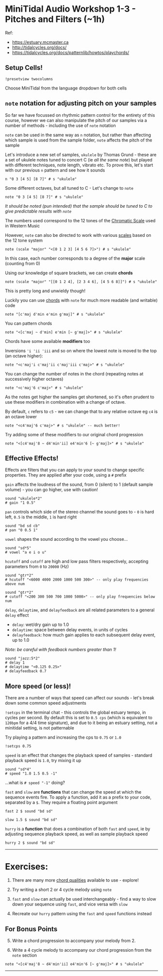 # MiniTidal Audio Workshop 1-3 - Pitches and Filters (~1h)

Ref: 
 - https://estuary.mcmaster.ca
 - http://tidalcycles.org/docs/
 - https://tidalcycles.org/docs/patternlib/howtos/playchords/

## Setup Cells!

`!presetview twocolumns`

Choose MiniTidal from the language dropdown for both cells

## `note` notation for adjusting pitch on your samples

So far we have focussed on rhythmic pattern control for the entirety of this course, however we can also manipulate the pitch of our samples via a number of methods - including the use of `note` notation

`note` can be used in the same way as `n` notation, but rather than affecting which sample is used from the sample folder, `note` affects the pitch of the sample

Let's introduce a new set of samples, `ukulele` by Thomas Grund - these are a set of ukulele notes tuned to concert C (ie *all the same note*) but played with different techniques, note length, vibrato etc. To prove this, let's start with our previous `n` pattern and see how it sounds

```
n "0 3 [4 5] [8 7]" # s "ukulele"
```

Some different octaves, but all tuned to C - Let's change to `note`

```
note "0 3 [4 5] [8 7]" # s "ukulele"
```

*It should be noted (pun intended) that the sample should be tuned to C to give predictable results with `note`*

The numbers used correspond to the 12 tones of the [Chromatic Scale](https://en.wikipedia.org/wiki/Chromatic_scale) used in Western Music 

However, `note` can also be directed to work with various [scales](https://tidalcycles.org/docs/patternlib/tour/harmony_melody/#scalelist) based on the 12 tone system

```
note (scale "major" "<[0 1 2 3] [4 5 6 7]>") # s "ukulele"
```

In this case, each number corresponds to a degree of the **major** scale (counting from 0)

Using our knowledge of square brackets, we can create **chords**

```
note (scale "major" "[[0 1 2 4], [2 3 4 6], [4 5 6 8]]") # s "ukulele"
```

This is pretty long and unwieldy though!

Luckily you can use [chords](https://tidalcycles.org/docs/patternlib/howtos/playchords/) with `note` for much more readable (and writable) code

```
note "[c'maj d'min e'min g'maj]" # s "ukulele"
```

You can pattern chords

```
note "<[c'maj ~ d'min] e'min [~ g'maj]>" # s "ukulele"
```

Chords have some available **modifiers** too

Inversions `'i 'ii 'iii` and so on where the lowest note is moved to the top (an octave higher):

```
note "<c'maj'i c'maj'ii c'maj'iii c'maj>" # s "ukulele"
```

You can change the number of notes in the chord (repeating notes at successively higher octaves)

```
note "<c'maj'6 c'maj>" # s "ukulele"
```

As the notes get higher the samples get shortened, so it's often prudent to use these modifiers in combination with a change of octave. 

By default, `c` refers to `c5` - we can change that to any relative octave eg `c4` is an octave lower

```
note "<c4'maj'6 c'maj>" # s "ukulele" -- much better!
```

Try adding some of these modifiers to our original chord progression

```
note "<[c4'maj'8 ~ d4'min'ii] e4'min'6 [~ g'maj]>" # s "ukulele"
```

## Effective Effects!

Effects are filters that you can apply to your sound to change specific properties. They are applied after your code, using a `#` prefix

`gain` affects the loudness of the sound, from 0 (silent) to 1 (default sample volume) - you can go higher, use with caution!

```
sound "ukulele*2"
# gain "1 0.5"
```

`pan` controls which side of the stereo channel the sound goes to - `0` is hard left, `0.5` is the middle, `1` is hard right

```
sound "bd sd cb"
# pan "0 0.5 1"
```

`vowel` shapes the sound according to the vowel you choose...

```
sound "sd*5"
# vowel "a e i o u"
```

`hcutoff` and `cutoff` are high and low pass filters respectively, accepting parameters from `0` to `20000` (Hz)

```
sound "gtr*2"
# hcutoff "<6000 4000 2000 1000 500 300>" -- only play frequencies above num

sound "gtr*2"
# cutoff "<200 300 500 700 1000 5000>" -- only play frequencies below num
```

`delay`, `delaytime`, and `delayfeedback` are all related parameters to a general `delay` effect

 - `delay`: wet/dry gain up to 1.0
 - `delaytime`: space between delay events, in units of cycles
 - `delayfeedback`: how much gain applies to each subsequent delay event, up to 1.0 
 
 *Note: be careful with feedback numbers greater than 1!*

```
sound "jazz:5*2"
# delay 1
# delaytime "<0.125 0.25>"
# delayfeedback 0.7
```

## More speed (or less)!

There are a number of ways that speed can affect our sounds - let's break down some common speed adjustments

`!setcps` in the terminal chat - this controls the global estuary tempo, in cycles per second. By default this is set to `0.5 cps` (which is equivalent to `120bpm` for a 4/4 time signature), and due to it being an estuary setting, not a minitidal setting, is not patternable

Try playing a pattern and increasing the cps to `0.75` or `1.0` 
```
!setcps 0.75
```

`speed` is an effect that changes the playback speed of samples - standard playback speed is `1.0`, try mixing it up

```
sound "sd*4"
# speed "1.0 1.5 0.5 -1"
```
...what is `# speed "-1"` doing?

`fast` and `slow` are **functions** that can change the speed at which the sequence events fire. To apply a function, add it as a prefix to your code, separated by a `$`. They require a floating point argument
```
fast 2 $ sound "bd sd"
```
```
slow 1.5 $ sound "bd sd"
```

`hurry` is a **function** that does a combination of both `fast` and `speed`, ie by adjusting sequence playback speed, as well as sample playback speed
```
hurry 2 $ sound "bd sd"
```

---

# Exercises:

1. There are many more [chord qualities](https://tidalcycles.org/docs/patternlib/howtos/playchords/) available to use - explore!

2. Try writing a short 2 or 4 cycle melody using `note`

3. `fast` and `slow` can actually be used interchangeably - find a way to slow down your sequence using `fast`, and vice versa with `slow`

4. Recreate our `hurry` pattern using the `fast` and `speed` functions instead

## For Bonus Points

5. Write a chord progression to accompany your melody from 2.

6. Write a 4 cycle melody to accompany our chord progression from the `note` section
```
note "<[c4'maj'8 ~ d4'min'ii] e4'min'6 [~ g'maj]>" # s "ukulele"
```

---

